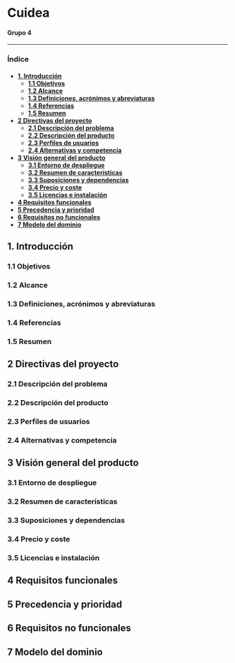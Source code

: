 <h1>Cuidea</h1>
<h4>Grupo 4</h4>

- - -

<h3>Índice<h4/>

- [1. Introducción](#1-introducción)
  - [1.1 Objetivos](#11-objetivos)
  - [1.2 Alcance](#12-alcance)
  - [1.3 Definiciones, acrónimos y abreviaturas](#13-definiciones-acrónimos-y-abreviaturas)
  - [1.4 Referencias](#14-referencias)
  - [1.5 Resumen](#15-resumen)
- [2 Directivas del proyecto](#2-directivas-del-proyecto)
  - [2.1 Descripción del problema](#21-descripción-del-problema)
  - [2.2 Descripción del producto](#22-descripción-del-producto)
  - [2.3 Perfiles de usuarios](#23-perfiles-de-usuarios)
  - [2.4 Alternativas y competencia](#24-alternativas-y-competencia)
- [3 Visión general del producto](#3-visión-general-del-producto)
  - [3.1 Entorno de despliegue](#31-entorno-de-despliegue)
  - [3.2 Resumen de características](#32-resumen-de-características)
  - [3.3 Suposiciones y dependencias](#33-suposiciones-y-dependencias)
  - [3.4 Precio y coste](#34-precio-y-coste)
  - [3.5 Licencias e instalación](#35-licencias-e-instalación)
- [4 Requisitos funcionales](#4-requisitos-funcionales)
- [5 Precedencia y prioridad](#5-precedencia-y-prioridad)
- [6 Requisitos no funcionales](#6-requisitos-no-funcionales)
- [7 Modelo del dominio](#7-modelo-del-dominio)

## 1. Introducción

### 1.1 Objetivos

### 1.2 Alcance

### 1.3 Definiciones, acrónimos y abreviaturas

### 1.4 Referencias

### 1.5 Resumen

## 2 Directivas del proyecto

### 2.1 Descripción del problema

### 2.2 Descripción del producto

### 2.3 Perfiles de usuarios

### 2.4 Alternativas y competencia

## 3 Visión general del producto

### 3.1 Entorno de despliegue

### 3.2 Resumen de características

### 3.3 Suposiciones y dependencias

### 3.4 Precio y coste

### 3.5 Licencias e instalación

## 4 Requisitos funcionales

## 5 Precedencia y prioridad

## 6 Requisitos no funcionales

## 7 Modelo del dominio
